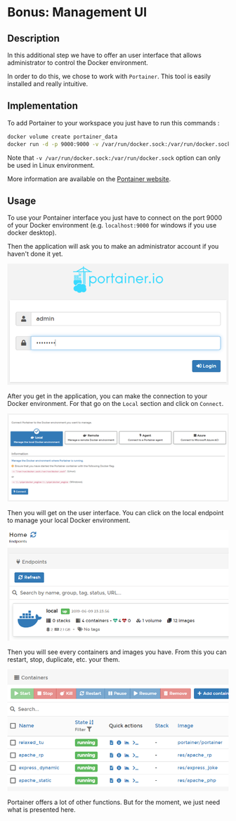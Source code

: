 # Bonus: Management UI

## Description

In this additional step we have to offer an user interface that allows administrator to control the Docker environment.

In order to do this, we chose to work with `Portainer`. This tool is easily installed and really intuitive.

## Implementation

To add Portainer to your workspace you just have to run this commands :

```bash
docker volume create portainer_data
docker run -d -p 9000:9000 -v /var/run/docker.sock:/var/run/docker.sock -v portainer_data:/data portainer/portainer
```

Note that `-v /var/run/docker.sock:/var/run/docker.sock` option can only be used in Linux environment.

More information are available on the [Pontainer website](<https://www.portainer.io/>).

## Usage

To use your Pontainer interface you just have to connect on the port 9000 of your Docker environment (e.g. `localhost:9000` for windows if you use docker desktop).

Then the application will ask you to make an administrator account if you haven't done it yet.

![login](img/login.png)

After you get in the application, you can make the connection to your Docker environment. For that go on the `Local` section and click on `Connect`.

![connect](img/connect.png)

Then you will get on the user interface. You can click on the local endpoint to manage your local Docker environment.

![local](img/local.png)

Then you will see every containers and images you have. From this you can restart, stop, duplicate, etc. your them.

![container](img/container.png)

Portainer offers a lot of other functions. But for the moment, we just need what is presented here.